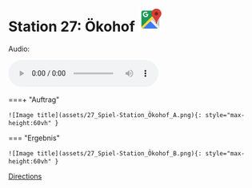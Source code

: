 
# Station 27: Ökohof <a href="https://www.google.com/maps/dir/?api=1&travelmode=walking&destination=47.7961837,13.0209395"><img src="assets/google-maps.svg" width="48" height="48"></a>

Audio: 

<audio controls>
  <source src="https://github.com/kipppunkte/kipppunkte/raw/gh-pages/assets/27_Ökohof.mp3" type="audio/mpeg">
  Your browser does not support the audio tag.
</audio>

===+ "Auftrag"

    ![Image title](assets/27_Spiel-Station_Ökohof_A.png){: style="max-height:60vh" }


=== "Ergebnis"

    ![Image title](assets/27_Spiel-Station_Ökohof_B.png){: style="max-height:60vh" }


[Directions](https://www.google.com/maps/dir/?api=1&travelmode=walking&destination=47.7961837,13.0209395)